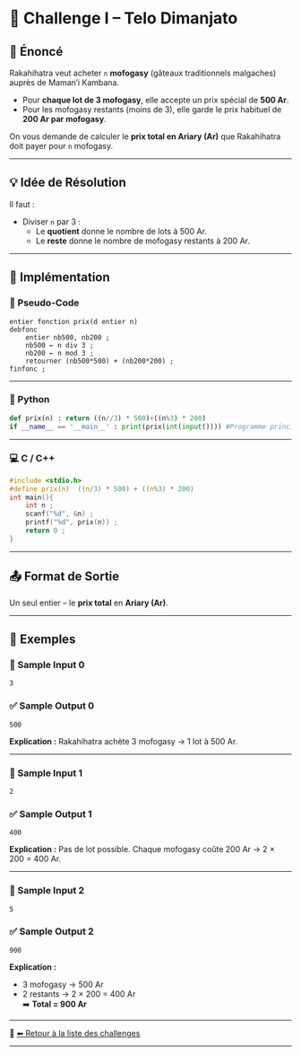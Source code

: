 # 🥇 Challenge I – Telo Dimanjato

## 📝 Énoncé

Rakahihatra veut acheter `n` **mofogasy** (gâteaux traditionnels malgaches) auprès de Maman’i Kambana.

- Pour **chaque lot de 3 mofogasy**, elle accepte un prix spécial de **500 Ar**.
- Pour les mofogasy restants (moins de 3), elle garde le prix habituel de **200 Ar par mofogasy**.

On vous demande de calculer le **prix total en Ariary (Ar)** que Rakahihatra doit payer pour `n` mofogasy.

---

## 💡 Idée de Résolution

Il faut :

- Diviser `n` par 3 :
  - Le **quotient** donne le nombre de lots à 500 Ar.
  - Le **reste** donne le nombre de mofogasy restants à 200 Ar.

---

## 🔧 Implémentation

### 📜 Pseudo-Code

```text
entier fonction prix(d entier n)
debfonc
    entier nb500, nb200 ;
    nb500 ← n div 3 ;
    nb200 ← n mod 3 ;
    retourner (nb500*500) + (nb200*200) ;
finfonc ;
```

---

### 🐍 Python

```python
def prix(n) : return ((n//3) * 500)+((n%3) * 200)
if __name__ == '__main__' : print(prix(int(input()))) #Programme principale
```

---

### 💻 C / C++

```c
#include <stdio.h>
#define prix(n)  ((n/3) * 500) + ((n%3) * 200) 
int main(){
    int n ;
    scanf("%d", &n) ;
    printf("%d", prix(n)) ;
    return 0 ;
}
```

---

## 📤 Format de Sortie

Un seul entier – le **prix total** en **Ariary (Ar)**.

---

## 📘 Exemples

### 🧪 Sample Input 0

```
3
```

### ✅ Sample Output 0

```
500
```

**Explication :** Rakahihatra achète 3 mofogasy → 1 lot à 500 Ar.

---

### 🧪 Sample Input 1

```
2
```

### ✅ Sample Output 1

```
400
```

**Explication :** Pas de lot possible. Chaque mofogasy coûte 200 Ar → 2 × 200 = 400 Ar.

---

### 🧪 Sample Input 2

```
5
```

### ✅ Sample Output 2

```
900
```

**Explication :**

- 3 mofogasy → 500 Ar
- 2 restants → 2 × 200 = 400 Ar  
  ➡️ **Total = 900 Ar**


---

📂 [⬅ Retour à la liste des challenges](../)

---
